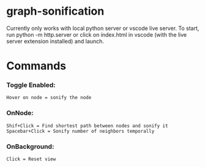 # graph-sonification

Currently only works with local python server or vscode live server.
To start, run python -m http.server or click on index.html in vscode (with the live server extension installed) and launch.


# Commands

### Toggle Enabled:
    
    Hover on node = sonify the node

### OnNode:

    Shif+Click = Find shortest path between nodes and sonify it
    Spacebar+Click = Sonify number of neighbors temporally

### OnBackground:

    Click = Reset view